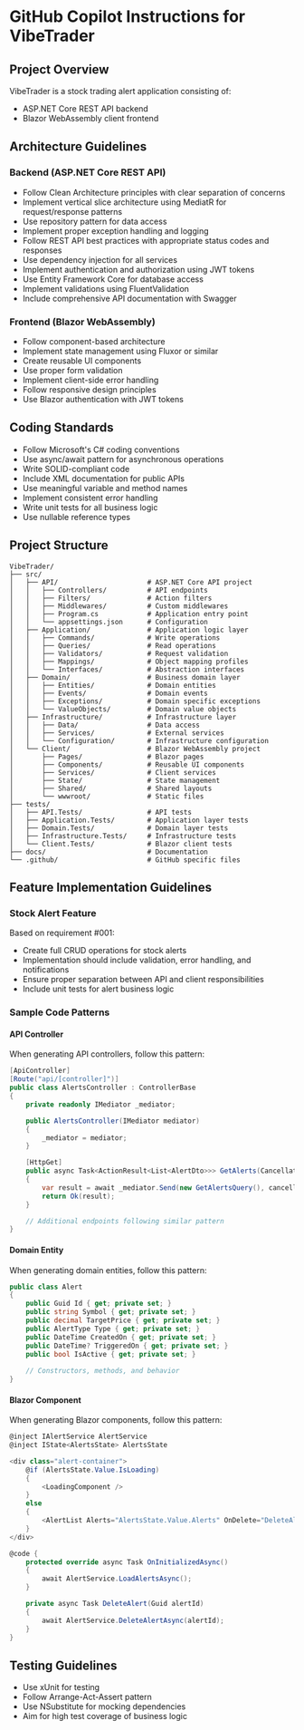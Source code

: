 # GitHub Copilot Instructions for VibeTrader

## Project Overview
VibeTrader is a stock trading alert application consisting of:
- ASP.NET Core REST API backend
- Blazor WebAssembly client frontend

## Architecture Guidelines

### Backend (ASP.NET Core REST API)
- Follow Clean Architecture principles with clear separation of concerns
- Implement vertical slice architecture using MediatR for request/response patterns
- Use repository pattern for data access
- Implement proper exception handling and logging
- Follow REST API best practices with appropriate status codes and responses
- Use dependency injection for all services
- Implement authentication and authorization using JWT tokens
- Use Entity Framework Core for database access
- Implement validations using FluentValidation
- Include comprehensive API documentation with Swagger

### Frontend (Blazor WebAssembly)
- Follow component-based architecture
- Implement state management using Fluxor or similar
- Create reusable UI components
- Use proper form validation
- Implement client-side error handling
- Follow responsive design principles
- Use Blazor authentication with JWT tokens

## Coding Standards
- Follow Microsoft's C# coding conventions
- Use async/await pattern for asynchronous operations
- Write SOLID-compliant code
- Include XML documentation for public APIs
- Use meaningful variable and method names
- Implement consistent error handling
- Write unit tests for all business logic
- Use nullable reference types

## Project Structure
```
VibeTrader/
├── src/
│   ├── API/                      # ASP.NET Core API project
│   │   ├── Controllers/          # API endpoints
│   │   ├── Filters/              # Action filters
│   │   ├── Middlewares/          # Custom middlewares
│   │   ├── Program.cs            # Application entry point
│   │   └── appsettings.json      # Configuration
│   ├── Application/              # Application logic layer
│   │   ├── Commands/             # Write operations
│   │   ├── Queries/              # Read operations
│   │   ├── Validators/           # Request validation
│   │   ├── Mappings/             # Object mapping profiles
│   │   └── Interfaces/           # Abstraction interfaces
│   ├── Domain/                   # Business domain layer
│   │   ├── Entities/             # Domain entities
│   │   ├── Events/               # Domain events
│   │   ├── Exceptions/           # Domain specific exceptions
│   │   └── ValueObjects/         # Domain value objects
│   ├── Infrastructure/           # Infrastructure layer
│   │   ├── Data/                 # Data access
│   │   ├── Services/             # External services
│   │   └── Configuration/        # Infrastructure configuration
│   └── Client/                   # Blazor WebAssembly project
│       ├── Pages/                # Blazor pages
│       ├── Components/           # Reusable UI components
│       ├── Services/             # Client services
│       ├── State/                # State management
│       ├── Shared/               # Shared layouts
│       └── wwwroot/              # Static files
├── tests/
│   ├── API.Tests/                # API tests
│   ├── Application.Tests/        # Application layer tests
│   ├── Domain.Tests/             # Domain layer tests
│   ├── Infrastructure.Tests/     # Infrastructure tests
│   └── Client.Tests/             # Blazor client tests
├── docs/                         # Documentation
└── .github/                      # GitHub specific files
```

## Feature Implementation Guidelines

### Stock Alert Feature
Based on requirement #001:
- Create full CRUD operations for stock alerts
- Implementation should include validation, error handling, and notifications
- Ensure proper separation between API and client responsibilities
- Include unit tests for alert business logic

### Sample Code Patterns

#### API Controller
When generating API controllers, follow this pattern:
```csharp
[ApiController]
[Route("api/[controller]")]
public class AlertsController : ControllerBase
{
    private readonly IMediator _mediator;

    public AlertsController(IMediator mediator)
    {
        _mediator = mediator;
    }

    [HttpGet]
    public async Task<ActionResult<List<AlertDto>>> GetAlerts(CancellationToken cancellationToken)
    {
        var result = await _mediator.Send(new GetAlertsQuery(), cancellationToken);
        return Ok(result);
    }

    // Additional endpoints following similar pattern
}
```

#### Domain Entity
When generating domain entities, follow this pattern:
```csharp
public class Alert
{
    public Guid Id { get; private set; }
    public string Symbol { get; private set; }
    public decimal TargetPrice { get; private set; }
    public AlertType Type { get; private set; }
    public DateTime CreatedOn { get; private set; }
    public DateTime? TriggeredOn { get; private set; }
    public bool IsActive { get; private set; }
    
    // Constructors, methods, and behavior
}
```

#### Blazor Component
When generating Blazor components, follow this pattern:
```csharp
@inject IAlertService AlertService
@inject IState<AlertsState> AlertsState

<div class="alert-container">
    @if (AlertsState.Value.IsLoading)
    {
        <LoadingComponent />
    }
    else
    {
        <AlertList Alerts="AlertsState.Value.Alerts" OnDelete="DeleteAlert" />
    }
</div>

@code {
    protected override async Task OnInitializedAsync()
    {
        await AlertService.LoadAlertsAsync();
    }

    private async Task DeleteAlert(Guid alertId)
    {
        await AlertService.DeleteAlertAsync(alertId);
    }
}
```

## Testing Guidelines
- Use xUnit for testing
- Follow Arrange-Act-Assert pattern
- Use NSubstitute for mocking dependencies
- Aim for high test coverage of business logic